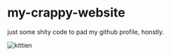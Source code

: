 # my-crappy-website
just some shity code to pad my github profile, honstly.

![kittien](https://user-images.githubusercontent.com/90643139/154862715-521b5cce-f506-4349-9f26-7795987d0eca.png)

